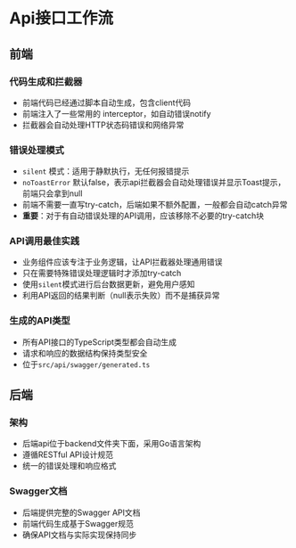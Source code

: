 # Api接口工作流

## 前端

### 代码生成和拦截器
- 前端代码已经通过脚本自动生成，包含client代码
- 前端注入了一些常用的 interceptor，如自动错误notify
- 拦截器会自动处理HTTP状态码错误和网络异常

### 错误处理模式
- `silent` 模式：适用于静默执行，无任何报错提示
- `noToastError` 默认false，表示api拦截器会自动处理错误并显示Toast提示，前端只会拿到null
- 前端不需要一直写try-catch，后端如果不额外配置，一般都会自动catch异常
- **重要**：对于有自动错误处理的API调用，应该移除不必要的try-catch块

### API调用最佳实践
- 业务组件应该专注于业务逻辑，让API拦截器处理通用错误
- 只在需要特殊错误处理逻辑时才添加try-catch
- 使用`silent`模式进行后台数据更新，避免用户感知
- 利用API返回的结果判断（null表示失败）而不是捕获异常

### 生成的API类型
- 所有API接口的TypeScript类型都会自动生成
- 请求和响应的数据结构保持类型安全
- 位于`src/api/swagger/generated.ts`

## 后端

### 架构
- 后端api位于backend文件夹下面，采用Go语言架构
- 遵循RESTful API设计规范
- 统一的错误处理和响应格式

### Swagger文档
- 后端提供完整的Swagger API文档
- 前端代码生成基于Swagger规范
- 确保API文档与实际实现保持同步
